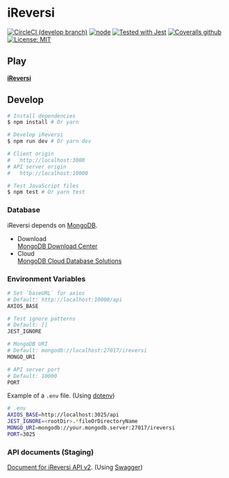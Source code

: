 # iReversi

[![CircleCI (develop branch)](https://circleci.com/gh/ireversi/ireversi/tree/develop.svg?style=shield)](https://circleci.com/gh/ireversi/ireversi)
[![node](https://img.shields.io/badge/node->%3D10.13.0-brightgreen.svg)](https://nodejs.org/dist/latest-v10.x/docs/api/)
[![Tested with Jest](https://img.shields.io/badge/tested_with-Jest-99424f.svg)](https://github.com/facebook/jest)
[![Coveralls github](https://img.shields.io/codecov/c/github/ireversi/ireversi/master.svg)](https://codecov.io/gh/ireversi/ireversi)
[![License: MIT](https://img.shields.io/badge/License-MIT-blue.svg)](https://opensource.org/licenses/MIT)

## Play

**[iReversi](https://ireversi.io/)**

## Develop

```bash
# Install dependencies
$ npm install # Or yarn

# Develop iReversi
$ npm run dev # Or yarn dev

# Client origin
#   http://localhost:3000
# API server origin
#   http://localhost:10000

# Test JavaScript files
$ npm test # Or yarn test
```

### Database

iReversi depends on [MongoDB](https://docs.mongodb.com/).

- Download  
  [MongoDB Download Center](https://www.mongodb.com/download-center/community)
- Cloud  
  [MongoDB Cloud Database Solutions](https://www.mongodb.com/cloud)

### Environment Variables

```sh
# Set `baseURL` for axios
# Default: http://localhost:10000/api
AXIOS_BASE

# Test ignore patterns
# Default: []
JEST_IGNORE

# MongoDB URI
# Default: mongodb://localhost:27017/ireversi
MONGO_URI

# API server port
# Default: 10000
PORT
```

Example of a `.env` file. (Using [dotenv](https://github.com/motdotla/dotenv#readme))

```sh
# .env
AXIOS_BASE=http://localhost:3025/api
JEST_IGNORE=<rootDir>.*fileOrDirectoryName
MONGO_URI=mongodb://your.mongodb.server:27017/ireversi
PORT=3025
```

### API documents (Staging)

[Document for iReversi API v2](https://stg-server.ireversi.io/api-docs/v2/). (Using [Swagger](https://swagger.io/docs/))

